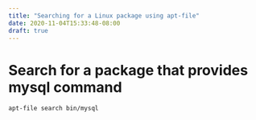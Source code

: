 ```yaml
---
title: "Searching for a Linux package using apt-file"
date: 2020-11-04T15:33:48-08:00
draft: true
---
```


# Search for a package that provides mysql command

```
apt-file search bin/mysql
```

